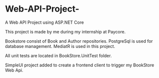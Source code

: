 # Web-API-Project-
A Web API Project using ASP.NET Core

This project is made by me during my internship at Paycore.

Bookstore consist of Book and Author repositories. PostgreSql is used for database management.
MediatR is used in this project.

All unit tests are located in BookStore.UnitTest folder.

SimpleUI project added to create a frontend client to trigger my BookStore Web Api.
